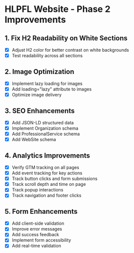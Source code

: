 # HLPFL Website - Phase 2 Improvements

## 1. Fix H2 Readability on White Sections
- [x] Adjust H2 color for better contrast on white backgrounds
- [x] Test readability across all sections

## 2. Image Optimization
- [x] Implement lazy loading for images
- [x] Add loading="lazy" attribute to images
- [x] Optimize image delivery

## 3. SEO Enhancements
- [x] Add JSON-LD structured data
- [x] Implement Organization schema
- [x] Add ProfessionalService schema
- [x] Add WebSite schema

## 4. Analytics Improvements
- [x] Verify GTM tracking on all pages
- [x] Add event tracking for key actions
- [x] Track button clicks and form submissions
- [x] Track scroll depth and time on page
- [x] Track popup interactions
- [x] Track navigation and footer clicks

## 5. Form Enhancements
- [x] Add client-side validation
- [x] Improve error messages
- [x] Add success feedback
- [x] Implement form accessibility
- [x] Add real-time validation